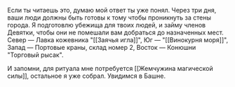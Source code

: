 Если ты читаешь это, думаю мой ответ ты уже понял. Через три дня, ваши люди должны быть готовы к тому чтобы проникнуть за стены города. Я подготовлю убежища для твоих людей, и займу членов Девятки, чтобы они не помешали вам добраться до назначенных мест. Север — Лавка кожевника "[[Заячья игла]]", Юг — "[[Винокурня моря]]", Запад — Портовые краны, склад номер 2, Восток — Конюшни "Торговый рысак".

И запомни, для ритуала мне потребуется [[Жемчужина магической силы]], остальное я уже собрал. Увидимся в Башне.
